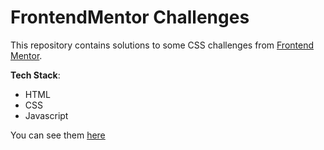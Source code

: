# FrontendMentor Challenges

This repository contains solutions to some CSS challenges from [Frontend Mentor](https://www.frontendmentor.io/). 

**Tech Stack**:
- HTML
- CSS 
- Javascript 

You can see them [here](https://teotexe.github.io/FrontendMentor/)
